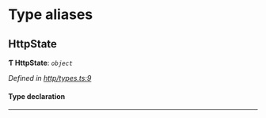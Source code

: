 

# Type aliases

<a id="httpstate"></a>

##  HttpState

**Ƭ HttpState**: *`object`*

*Defined in [http/types.ts:9](https://github.com/polkadot-js/api/blob/3be56ad/packages/rpc-provider/src/http/types.ts#L9)*

#### Type declaration

___

